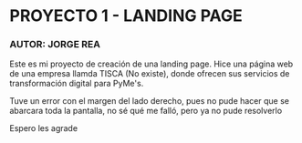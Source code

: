 # PROYECTO 1 - LANDING PAGE

### AUTOR: JORGE REA

Este es mi proyecto de creación de una landing page. Hice una página web de una empresa llamda TISCA (No existe), donde ofrecen sus servicios de transformación digital para PyMe's. 

Tuve un error con el margen del lado derecho, pues no pude hacer que se abarcara toda la pantalla, no sé qué me falló, pero ya no pude resolverlo

Espero les agrade